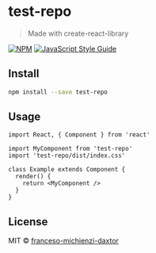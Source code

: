 # test-repo

> Made with create-react-library

[![NPM](https://img.shields.io/npm/v/test-repo.svg)](https://www.npmjs.com/package/test-repo) [![JavaScript Style Guide](https://img.shields.io/badge/code_style-standard-brightgreen.svg)](https://standardjs.com)

## Install

```bash
npm install --save test-repo
```

## Usage

```tsx
import React, { Component } from 'react'

import MyComponent from 'test-repo'
import 'test-repo/dist/index.css'

class Example extends Component {
  render() {
    return <MyComponent />
  }
}
```

## License

MIT © [franceso-michienzi-daxtor](https://github.com/franceso-michienzi-daxtor)
